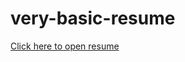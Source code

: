 # very-basic-resume
[Click here to open resume](https://avantikasingh2110.github.io/first-fork-repo/)
